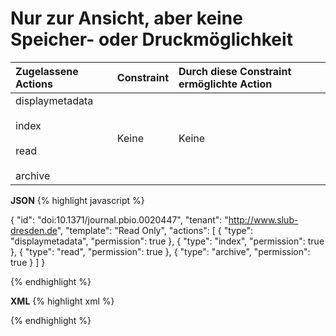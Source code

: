 # Nur zur Ansicht, aber keine Speicher- oder Druckmöglichkeit

| Zugelassene Actions | Constraint | Durch diese Constraint ermöglichte Action |
| :------- | :--------- | :--------- |
| displaymetadata<br/><br/>index<br/><br/>read<br/><br/>archive | Keine | Keine |


**JSON**
{% highlight javascript %}

{
  "id": "doi:10.1371/journal.pbio.0020447",
  "tenant": "http://www.slub-dresden.de",
  "template": "Read Only",
    "actions": [
    {
      "type": "displaymetadata",
      "permission": true
    },
    {
      "type": "index",
      "permission": true
    },
    {
      "type": "read",
      "permission": true
    },
    {
      "type": "archive",
      "permission": true
    }
  ]
}

{% endhighlight %}

**XML**
{% highlight xml %}
<?xml version='1.0' encoding='ASCII'?>
<libRML version="0.3">
  <item id="doi:10.1371/journal.pbio.0020447" tenant="http://slub-dresden.de" template="Read only">
    <action type="displaymetadata" permission="true"/>
    <action type="index" permission="true"/>
    <action type="read" permission="true"/>
    <action type="archive" permission="true"/>
  </item>
</libRML>
{% endhighlight %}

